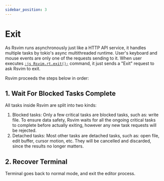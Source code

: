 ```yaml
---
sidebar_position: 3
---
```


# Exit

As Rsvim runs asynchronously just like a HTTP API service, it handles multiple tasks by tokio's async multithreaded runtime. User's keyboard and mouse events are only one of the requests sending to it. When user executes [`:js Rsvim.rt.exit();`](/docs/next/api/rsvim/classes/RsvimRt#exit) command, it just sends a "Exit" request to ask Rsvim to exit.

Rsvim proceeds the steps below in order:

## 1. Wait For Blocked Tasks Complete

All tasks inside Rsvim are split into two kinds:

1. Blocked tasks: Only a few critical tasks are blocked tasks, such as: write file. To ensure data safety, Rsvim waits for all the ongoing critical tasks to complete before actually exiting, however any new task requests will be rejected.
2. Detached tasks: Most other tasks are detached tasks, such as: open file, edit buffer, cursor motion, etc. They will be cancelled and discarded, since the results no longer matters.

## 2. Recover Terminal

Terminal goes back to normal mode, and exit the editor process.
